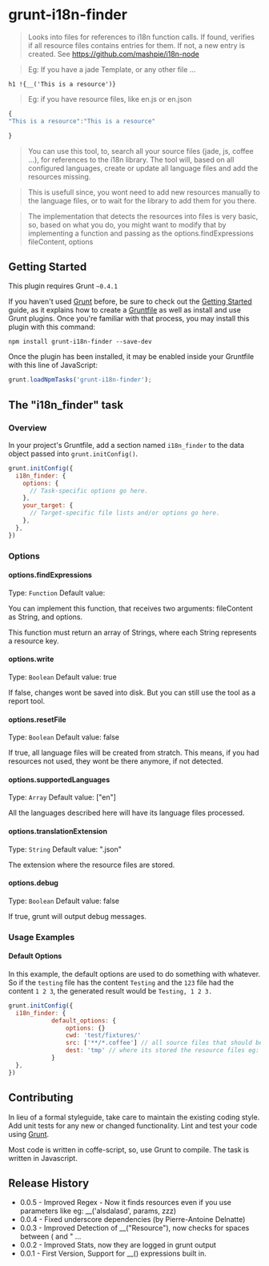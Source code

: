 # grunt-i18n-finder

> Looks into files for references to i18n function calls. If found, verifies if all resource files contains entries for them. If not, a new entry is created. See https://github.com/mashpie/i18n-node

> Eg: If you have a jade Template, or any other file ...

```jade
h1 !{__('This is a resource')}
```
> Eg: if you have resource files, like en.js or en.json

```js
{
"This is a resource":"This is a resource"

}
```
> You can use this tool, to, search all your source files (jade, js, coffee ...), for references to the i18n library. The tool will, based on all configured languages, create or update all language files and add the resources missing.


> This is usefull since, you wont need to add new resources manually to the language files, or to wait for the library to add them for you there.

> The implementation that detects the resources into files is very basic, so, based on what you do, you might want to modify that by implementing a function and passing as the options.findExpressions fileContent, options




## Getting Started
This plugin requires Grunt `~0.4.1`

If you haven't used [Grunt](http://gruntjs.com/) before, be sure to check out the [Getting Started](http://gruntjs.com/getting-started) guide, as it explains how to create a [Gruntfile](http://gruntjs.com/sample-gruntfile) as well as install and use Grunt plugins. Once you're familiar with that process, you may install this plugin with this command:

```shell
npm install grunt-i18n-finder --save-dev
```

Once the plugin has been installed, it may be enabled inside your Gruntfile with this line of JavaScript:

```js
grunt.loadNpmTasks('grunt-i18n-finder');
```

## The "i18n_finder" task

### Overview
In your project's Gruntfile, add a section named `i18n_finder` to the data object passed into `grunt.initConfig()`.

```js
grunt.initConfig({
  i18n_finder: {
    options: {
      // Task-specific options go here.
    },
    your_target: {
      // Target-specific file lists and/or options go here.
    },
  },
})
```

### Options

#### options.findExpressions
Type: `Function`
Default value:

You can implement this function, that receives two arguments: fileContent as String, and options.

This function must return an array of Strings, where each String represents a resource key.

#### options.write
Type: `Boolean`
Default value: true

If false, changes wont be saved into disk. But you can still use the tool as a report tool.

#### options.resetFile
Type: `Boolean`
Default value: false

If true, all language files will be created from stratch. This means, if you had resources not used, they wont be there anymore, if not detected.


#### options.supportedLanguages
Type: `Array`
Default value: ["en"]

All the languages described here will have its language files processed.


#### options.translationExtension
Type: `String`
Default value: ".json"

The extension where the resource files are stored.

#### options.debug
Type: `Boolean`
Default value: false

If true, grunt will output debug messages.

### Usage Examples

#### Default Options
In this example, the default options are used to do something with whatever. So if the `testing` file has the content `Testing` and the `123` file had the content `1 2 3`, the generated result would be `Testing, 1 2 3.`

```js
grunt.initConfig({
  i18n_finder: {
			default_options: {
				options: {}
				cwd: 'test/fixtures/'
				src: ['**/*.coffee'] // all source files that should be analyzed for i18n references
				dest: 'tmp' // where its stored the resource files eg: en.json
			}
  },
})
```


## Contributing
In lieu of a formal styleguide, take care to maintain the existing coding style. Add unit tests for any new or changed functionality. Lint and test your code using [Grunt](http://gruntjs.com/).

Most code is written in coffe-script, so, use Grunt to compile. The task is written in Javascript.

## Release History
* 0.0.5 - Improved Regex - Now it finds resources even if you use parameters like eg: __('alsdalasd', params, zzz)
* 0.0.4 - Fixed underscore dependencies (by Pierre-Antoine Delnatte)
* 0.0.3 - Improved Detection of __("Resource"), now checks for spaces between ( and " ...
* 0.0.2 - Improved Stats, now they are logged in grunt output
* 0.0.1 - First Version, Support for __() expressions built in.
